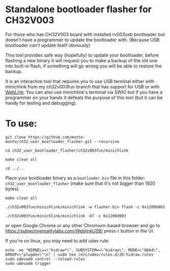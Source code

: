 # Standalone bootloader flasher for CH32V003
For those who has CH32V003 board with installed rv003usb bootloader but doesn't have a programmer to update the bootloader with. (Because USB bootloader can't update itself obviously)

This tool provides safe way (hopefully) to update your bootloader, before flashing a new binary it will request you to make a backup of the old one into built-in flash, if something will go wrong you will be able to restore the backup.

It is an interactive tool that requires you to use USB terminal either with minichlink from my ch32v003fun branch that has support for USB or with [WebLink](https://subjectiverealitylabs.com/WeblinkUSB/). You can also use minichlink's terminal via SWIO but if you have a programmer on your hands it defeats the purpose of this tool (but it can be handy for testing and debugging).

# To use:

``git clone https://github.com/monte-monte/ch32_user_bootloader_flasher.git --recursive``

``cd ch32_user_bootloader_flasher/ch32v003fun/minichlink``

``make clean all``

``cd ../..``

Place your bootloader binary as a ``bootloader.bin`` file in this folder: ``ch32_user_bootloader_flasher`` (make sure that it's not bigger than 1920 bytes).

``make clean all``

``./ch32v003fun/minichlink/minichlink -w flasher.bin flash -c 0x1209b003``

``./ch32v003fun/minichlink/minichlink -kT -c 0x1209d003``

or open Google Chrome or any other Chromium-based browser and go to https://subjectiverealitylabs.com/WeblinkUSB/ press ``t`` button in the UI.

If you're on linux, you may need to add udev rule:

```
echo -ne "KERNEL==\"hidraw*\", SUBSYSTEM==\"hidraw\", MODE=\"0664\", GROUP=\"plugdev\"\n" | sudo tee /etc/udev/rules.d/20-hidraw.rules
sudo udevadm control --reload-rules
sudo udevadm trigger
```
